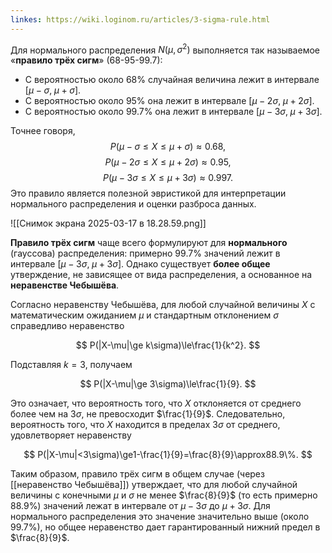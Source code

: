 ```yaml
---
linkes: https://wiki.loginom.ru/articles/3-sigma-rule.html
---
```


Для нормального распределения $N(\mu, \sigma^2)$ выполняется так называемое «**правило трёх сигм**» (68-95-99.7):
- С вероятностью около $68\%$ случайная величина лежит в интервале $[\mu - \sigma,\; \mu + \sigma]$.
- С вероятностью около $95\%$ она лежит в интервале $[\mu - 2\sigma,\; \mu + 2\sigma]$.
- С вероятностью около $99.7\%$ она лежит в интервале $[\mu - 3\sigma,\; \mu + 3\sigma]$.

Точнее говоря,
$$
P(\mu - \sigma \le X \le \mu + \sigma) \approx 0.68,
$$
$$
P(\mu - 2\sigma \le X \le \mu + 2\sigma) \approx 0.95,
$$
$$
P(\mu - 3\sigma \le X \le \mu + 3\sigma) \approx 0.997.
$$
Это правило является полезной эвристикой для интерпретации нормального распределения и оценки разброса данных.

![[Снимок экрана 2025-03-17 в 18.28.59.png]]


**Правило трёх сигм** чаще всего формулируют для **нормального** (гауссова) распределения: примерно 99.7% значений лежит в интервале $[\mu - 3\sigma,\; \mu + 3\sigma]$. Однако существует **более общее** утверждение, не зависящее от вида распределения, а основанное на **неравенстве Чебышёва**. 

Согласно неравенству Чебышёва, для любой случайной величины $X$ с математическим ожиданием $\mu$ и стандартным отклонением $\sigma$ справедливо неравенство

$$
P(|X-\mu|\ge k\sigma)\le\frac{1}{k^2}.
$$

Подставляя $k=3$, получаем

$$
P(|X-\mu|\ge 3\sigma)\le\frac{1}{9}.
$$

Это означает, что вероятность того, что $X$ отклоняется от среднего более чем на $3\sigma$, не превосходит $\frac{1}{9}$. Следовательно, вероятность того, что $X$ находится в пределах $3\sigma$ от среднего, удовлетворяет неравенству

$$
P(|X-\mu|<3\sigma)\ge1-\frac{1}{9}=\frac{8}{9}\approx88.9\%.
$$

Таким образом, правило трёх сигм в общем случае (через [[неравенство Чебышёва]]) утверждает, что для любой случайной величины с конечными $\mu$ и $\sigma$ не менее $\frac{8}{9}$ (то есть примерно 88.9\%) значений лежат в интервале от $\mu-3\sigma$ до $\mu+3\sigma$. Для нормального распределения это значение значительно выше (около 99.7\%), но общее неравенство дает гарантированный нижний предел в $\frac{8}{9}$.